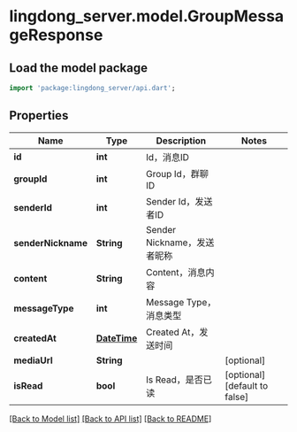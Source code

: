 # lingdong_server.model.GroupMessageResponse

## Load the model package
```dart
import 'package:lingdong_server/api.dart';
```

## Properties
Name | Type | Description | Notes
------------ | ------------- | ------------- | -------------
**id** | **int** | Id，消息ID | 
**groupId** | **int** | Group Id，群聊ID | 
**senderId** | **int** | Sender Id，发送者ID | 
**senderNickname** | **String** | Sender Nickname，发送者昵称 | 
**content** | **String** | Content，消息内容 | 
**messageType** | **int** | Message Type，消息类型 | 
**createdAt** | [**DateTime**](DateTime.md) | Created At，发送时间 | 
**mediaUrl** | **String** |  | [optional] 
**isRead** | **bool** | Is Read，是否已读 | [optional] [default to false]

[[Back to Model list]](../README.md#documentation-for-models) [[Back to API list]](../README.md#documentation-for-api-endpoints) [[Back to README]](../README.md)


